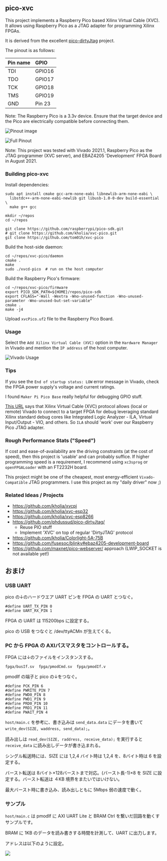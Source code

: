 ## pico-xvc

This project implements a Raspberry Pico based Xilinx Virtual Cable (XVC). It
allows using Raspberry Pico as a JTAG adapter for programming Xilinx FPGAs.

It is derived from the excellent [pico-dirtyJtag](https://github.com/phdussud/pico-dirtyJtag/) project.

The pinout is as follows:

| Pin name | GPIO   |
|:---------|:-------|
| TDI      | GPIO16 |
| TDO      | GPIO17 |
| TCK      | GPIO18 |
| TMS      | GPIO19 |
| GND      | Pin 23 |

Note: The Raspberry Pico is a 3.3v device. Ensure that the target device and
the Pico are electrically compatible before connecting them.

![Pinout image](./pinout.png)

![Full Pinout](./raspberry-pi-pico-gpio-pinout-diagram.png)

Note: This project was tested with Vivado 2021.1, Raspberry Pico as the JTAG
programmer (XVC server), and EBAZ4205 'Development' FPGA Board in August 2021.


### Building pico-xvc

Install dependencies:

```
sudo apt install cmake gcc-arm-none-eabi libnewlib-arm-none-eabi \
  libstdc++-arm-none-eabi-newlib git libusb-1.0-0-dev build-essential \
  make g++ gcc
```

```
mkdir ~/repos
cd ~/repos

git clone https://github.com/raspberrypi/pico-sdk.git
# git clone https://github.com/kholia/xvc-pico.git
git clone https://github.com/tom01h/xvc-pico
```

Build the host-side daemon:

```
cd ~/repos/xvc-pico/daemon
cmake .
make
sudo ./xvcd-pico  # run on the host computer
```

Build the Raspberry Pico's firmware:

```
cd ~/repos/xvc-pico/firmware
export PICO_SDK_PATH=${HOME}/repos/pico-sdk
export CFLAGS="-Wall -Wextra -Wno-unused-function -Wno-unused-parameter -Wno-unused-but-set-variable"
cmake .
make -j4
```

Upload `xvcPico.uf2` file to the Raspberry Pico Board.


### Usage

Select the `Add Xilinx Virtual Cable (XVC)` option in the `Hardware
Manager` in Vivado and mention the `IP address` of the host computer.

![Vivado Usage](./Usage-in-Vivado.png)


### Tips

If you see the `End of startup status: LOW` error message in Vivado, check the
FPGA power supply's voltage and current ratings.

I found `Maker Pi Pico Base` really helpful for debugging GPIO stuff.

[This URL](https://github.com/aws/aws-fpga/blob/master/hdk/docs/Virtual_JTAG_XVC.md)
says that Xilinx Virtual Cable (XVC) protocol allows (local or remote) Vivado
to connect to a target FPGA for debug leveraging standard Xilinx standard debug
cores like Integrated Logic Analyzer - ILA, Virtual Input/Output - VIO, and
others. So `ILA` should 'work' over our Raspberry Pico JTAG adapter.


### Rough Performance Stats ("Speed")

If cost and ease-of-availability are the driving constraints (at the cost of
speed), then this project is 'usable' and can probably suffice. If higher
programming speed is a requirement, I recommend using `xc3sprog` or
`openFPGALoader` with an FT2232H board.

This project might be one of the cheapest, most energy-efficient `Vivado-Compatible`
JTAG programmers. I use this project as my "daily driver" now ;)


### Related Ideas / Projects

- https://github.com/kholia/xvcpi
- https://github.com/kholia/xvc-esp32
- https://github.com/kholia/xvc-esp8266
- https://github.com/phdussud/pico-dirtyJtag/
  - Reuse PIO stuff
  - Implement 'XVC' on top of regular 'DirtyJTAG' protocol
- https://github.com/kholia/Colorlight-5A-75B
- https://github.com/fusesoc/blinky#ebaz4205-development-board
- https://github.com/maxnet/pico-webserver/ approach (LWIP_SOCKET is not available yet!)



## おまけ

### USB UART

pico の↓のハードウエア UART ピンを FPGA の UART とつなぐ。

```
#define UART_TX_PIN 0
#define UART_RX_PIN 1
```

FPGA の UART は 115200bps に設定する。

pico の USB をつなぐと /dev/ttyACMn が生えてくる。

### PC から FPGA の AXIバスマスタをコントロールする。

FPGA には↓のファイルをインスタンスする。

```
fpga/busIf.sv  fpga/pmodCmd.sv  fpga/pmodIf.v
```

pmodIf の端子と pico の↓をつなぐ。

```
#define PCK_PIN 6
#define PWRITE_PIN 7
#define PWD0_PIN 8
#define PWD1_PIN 9
#define PRD0_PIN 10
#define PRD1_PIN 11
#define PWAIT_PIN 4
```

`host/main.c` を参考に、書き込みは `send_data.data` にデータを書いて `write_dev(SIZE, waddress, send_data);`。

読み出しは `read_dev(SIZE, raddress, receive_data);` を実行すると `receive_data` に読み出しデータが書き込まれる。

シングル転送時には、SIZE には 1,2,4 バイト時は 1,2,4 を、8バイト時は 6 を設定する。

バースト転送は 8バイト×128バーストまで対応。(バースト長-1)×8 を SIZE に設定する。バースト転送は ４KB 境界をまたいではいけない。

最大バースト時に書き込み、読み出しともに 5Mbps 弱の速度で動く。

### サンプル

`host/main.c` は pmodIf に AXI UART Lite と BRAM Ctrl を繋いだ回路を動くすサンプルです。 

BRAM に 1KB のデータを読み書きする時間を計測して、UART に出力します。

アドレスは以下のように設定。

![](sample.png)
